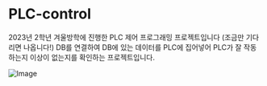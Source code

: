 # PLC-control
2023년 2학년 겨울방학에 진행한 PLC 제어 프로그래밍 프로젝트입니다 (조금만 기다리면 나옵니다!)
DB를 연결하여 DB에 있는 데이터를 PLC에 집어넣어 PLC가 잘 작동하는지 이상이 없는지를 확인하는 프로젝트입니다.


![Image](https://github.com/user-attachments/assets/d7674318-c900-42e7-b36d-1a705ebd8b4d)
